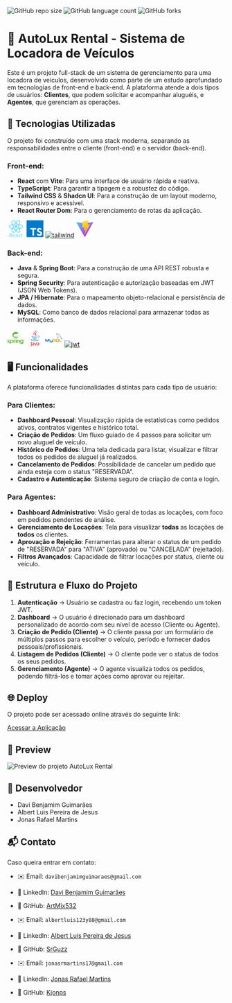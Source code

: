 ![GitHub repo size](https://img.shields.io/github/repo-size/SEU-USUARIO-GITHUB/NOME-DO-REPOSITORIO)
![GitHub language count](https://img.shields.io/github/languages/count/SEU-USUARIO-GITHUB/NOME-DO-REPOSITORIO)
![GitHub forks](https://img.shields.io/github/forks/SEU-USUARIO-GITHUB/NOME-DO-REPOSITORIO)

# 🚗 AutoLux Rental - Sistema de Locadora de Veículos

Este é um projeto full-stack de um sistema de gerenciamento para uma locadora de veículos, desenvolvido como parte de um estudo aprofundado em tecnologias de front-end e back-end. A plataforma atende a dois tipos de usuários: **Clientes**, que podem solicitar e acompanhar aluguéis, e **Agentes**, que gerenciam as operações.

## 🚀 Tecnologias Utilizadas

O projeto foi construído com uma stack moderna, separando as responsabilidades entre o cliente (front-end) e o servidor (back-end).

### **Front-end:**

- **React** com **Vite**: Para uma interface de usuário rápida e reativa.
- **TypeScript**: Para garantir a tipagem e a robustez do código.
- **Tailwind CSS** & **Shadcn UI**: Para a construção de um layout moderno, responsivo e acessível.
- **React Router Dom**: Para o gerenciamento de rotas da aplicação.

<a href="https://react.dev/" target="_blank" rel="noreferrer"><img src="https://raw.githubusercontent.com/devicons/devicon/master/icons/react/react-original-wordmark.svg" alt="react" width="40" height="40"/></a>
<a href="https://www.typescriptlang.org/" target="_blank" rel="noreferrer"><img src="https://raw.githubusercontent.com/devicons/devicon/master/icons/typescript/typescript-original.svg" alt="typescript" width="40" height="40"/></a>
<a href="https://tailwindcss.com/" target="_blank" rel="noreferrer"><img src="https://www.vectorlogo.zone/logos/tailwindcss/tailwindcss-icon.svg" alt="tailwind" width="40" height="40"/></a>
<a href="https://vitejs.dev/" target="_blank" rel="noreferrer"><img src="https://raw.githubusercontent.com/devicons/devicon/master/icons/vitejs/vitejs-original.svg" alt="vite" width="40" height="40"/></a>

### **Back-end:**

- **Java** & **Spring Boot**: Para a construção de uma API REST robusta e segura.
- **Spring Security**: Para autenticação e autorização baseadas em JWT (JSON Web Tokens).
- **JPA / Hibernate**: Para o mapeamento objeto-relacional e persistência de dados.
- **MySQL**: Como banco de dados relacional para armazenar todas as informações.

<a href="https://spring.io/" target="_blank" rel="noreferrer"><img src="https://raw.githubusercontent.com/devicons/devicon/master/icons/spring/spring-original-wordmark.svg" alt="spring" width="40" height="40"/></a>
<a href="https://www.java.com" target="_blank" rel="noreferrer"><img src="https://raw.githubusercontent.com/devicons/devicon/master/icons/java/java-original-wordmark.svg" alt="java" width="40" height="40"/></a>
<a href="https://www.mysql.com/" target="_blank" rel="noreferrer"><img src="https://raw.githubusercontent.com/devicons/devicon/master/icons/mysql/mysql-original-wordmark.svg" alt="mysql" width="40" height="40"/></a>
<a href="https://jwt.io/" target="_blank" rel="noreferrer"><img src="https://img.icons8.com/color/48/000000/json-web-token.png" alt="jwt" width="40" height="40"/></a>

## 🖥️ Funcionalidades

A plataforma oferece funcionalidades distintas para cada tipo de usuário:

### **Para Clientes:**

- **Dashboard Pessoal**: Visualização rápida de estatísticas como pedidos ativos, contratos vigentes e histórico total.
- **Criação de Pedidos**: Um fluxo guiado de 4 passos para solicitar um novo aluguel de veículo.
- **Histórico de Pedidos**: Uma tela dedicada para listar, visualizar e filtrar todos os pedidos de aluguel já realizados.
- **Cancelamento de Pedidos**: Possibilidade de cancelar um pedido que ainda esteja com o status "RESERVADA".
- **Cadastro e Autenticação**: Sistema seguro de criação de conta e login.

### **Para Agentes:**

- **Dashboard Administrativo**: Visão geral de todas as locações, com foco em pedidos pendentes de análise.
- **Gerenciamento de Locações**: Tela para visualizar **todas** as locações de **todos** os clientes.
- **Aprovação e Rejeição**: Ferramentas para alterar o status de um pedido de "RESERVADA" para "ATIVA" (aprovado) ou "CANCELADA" (rejeitado).
- **Filtros Avançados**: Capacidade de filtrar locações por status, cliente ou veículo.

## 📂 Estrutura e Fluxo do Projeto

1.  **Autenticação** → Usuário se cadastra ou faz login, recebendo um token JWT.
2.  **Dashboard** → O usuário é direcionado para um dashboard personalizado de acordo com seu nível de acesso (Cliente ou Agente).
3.  **Criação de Pedido (Cliente)** → O cliente passa por um formulário de múltiplos passos para escolher o veículo, período e fornecer dados pessoais/profissionais.
4.  **Listagem de Pedidos (Cliente)** → O cliente pode ver o status de todos os seus pedidos.
5.  **Gerenciamento (Agente)** → O agente visualiza todos os pedidos, podendo filtrá-los e tomar ações como aprovar ou rejeitar.

## 🌐 Deploy

O projeto pode ser acessado online através do seguinte link:

[Acessar a Aplicação](https://SEU-LINK-AQUI.com/)

## 📸 Preview

<img src="URL_DA_SUA_IMAGEM.png" alt="Preview do projeto AutoLux Rental">

## 👥 Desenvolvedor

- Davi Benjamim Guimarães
- Albert Luis Pereira de Jesus
- Jonas Rafael Martins

## 📬 Contato

Caso queira entrar em contato:

- ✉️ Email: `davibenjamimguimaraes@gmail.com`
- 🔗 LinkedIn: [Davi Benjamim Guimarães](https://www.linkedin.com/in/davi-benjamim-guimar%C3%A3es-b82741288/)
- 🐙 GitHub: [ArtMix532](https://github.com/ArtMix532)


- ✉️ Email: `albertluis123y88@gmail.com`
- 🔗 LinkedIn: [Albert Luis Pereira de Jesus](https://www.linkedin.com/in/albert-luis/)
- 🐙 GitHub: [SrGuzz](https://github.com/SrGuzz)


- ✉️ Email: `jonasrmartins17@gmail.com`
- 🔗 LinkedIn: [Jonas Rafael Martins](https://www.linkedin.com/in/SEU-LINKEDIN-AQUI/)
- 🐙 GitHub: [Kjonps](https://github.com/Kjonps)
